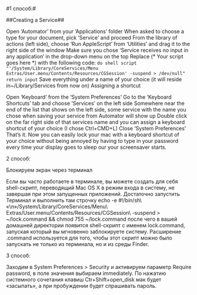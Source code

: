 #1 способ:#

##Creating a Service##

Open ‘Automator’ from your ‘Applications’ folder
When asked to choose a type for your document, pick ‘Service’ and proceed
From the library of actions (left side), choose ‘Run AppleScript’ from ‘Utilities’ and drag it to the right side of the window
Make sure you chose ‘Service receives no input in any application‘ in the drop-down menu on the top
Replace (* Your script goes here *) with the following code:
`do shell script "'/System/Library/CoreServices/Menu Extras/User.menu/Contents/Resources/CGSession' -suspend > /dev/null"
return input`
Save everything under a name of your choice (it will reside in~/Library/Services from now on)
Assigning a shortcut

Open ‘Keyboard’ from the ‘System Preferences’
Go to the ‘Keyboard Shortcuts’ tab and choose ‘Services’ on the left side
Somewhere near the end of the list that shows on the left side, some service with the name you chose when saving your service from Automator will show up
Double click on the far right side of that services name and you can assign a keyboard shortcut of your choice (I chose Ctrl+CMD+L)
Close ‘System Preferences’
That’s it. Now you can easily lock your mac with a keyboard shortcut of your choice without being annoyed by having to type in your password every time your display goes to sleep our your screensaver starts.
 
2 способ:

Блокируем экран через терминал

Если вы часто работаете в терминале, вы можете создать для себя shell-скрипт, переводящий Mac OS X в режим входа в систему, не завершая при этом запущенных приложений. Достаточно запустить Терминал и выполнить там строчку
echo -e \#\!/bin/sh\ «\n»/System/Library/CoreServices/Menu\\ Extras/User.menu/Contents/Resources/CGSession\ -suspend > ~/lock.command && chmod 755 ~/lock.command
после чего в вашей домашней директории появится shell-скрипт с именем lock.command, запуская который вы мгновенно заблокируете систему.
Расширение .command используется для того, чтобы этот скрипт можно было запускать не только из терминала, но и из среды Finder.
 
3 способ:

Заходим в System Preferences > Security и активируем параметр Require password, в поле значения выбираем immediately.
По нажатию системного сочетания клавиш Ctr+Shift+open_disk мак будет «засыпать», а при пробуждении будет спрашивать пароль.